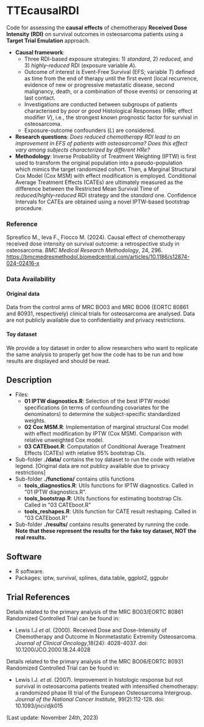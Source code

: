 # TTEcausalRDI

Code for assessing the **causal effects** of chemotherapy **Received Dose Intensity (RDI)** on survival outcomes in osteosarcoma patients using a **Target Trial Emulation** approach.

- **Causal framework**:
  - Three RDI-based exposure strategies: 1) *standard*, 2) *reduced*, and 3) *highly-reduced* RDI (exposure variable *A*).
  - Outcome of interest is Event-Free Survival (EFS; variable *T*) defined as time from the end of therapy until the first event (local recurrence, evidence of new or progressive metastatic disease, second malignancy, death, or a combination of those events) or censoring at last contact.
  - Investigations are conducted between subgroups of patients characterised by *poor* or *good* Histological Responses (HRe; effect modifier *V*), i.e., the strongest known prognostic factor for survival in osteosarcoma.
  - Exposure-outcome confounders (*L*) are considered.
- **Research questions**: *Does reduced chemotherapy RDI lead to an improvement in EFS of patients with osteosarcoma? Does this effect vary among subjects characterized by different HRe?*
- **Methodology**: Inverse Probability of Treatment Weighting (IPTW) is first used to transform the original population into a pseudo-population which mimics the target randomized cohort. Then, a Marginal Structural Cox Model (Cox MSM) with effect modification is employed. Conditional Average Treatment Effects (CATEs) are ultimately measured as the difference between the Restricted Mean Survival Time of *reduced/highly-reduced* RDI strategy and the *standard* one. Confidence Intervals for CATEs are obtained using a novel IPTW-based bootstrap procedure.


### Reference

Spreafico M., Ieva F., Fiocco M. (2024). Causal effect of chemotherapy received dose intensity on survival outcome: a retrospective study in osteosarcoma. *BMC Medical Research Methodology*, 24, 296. https://bmcmedresmethodol.biomedcentral.com/articles/10.1186/s12874-024-02416-x


### Data Availability

#### Original data
Data from the control arms of MRC BO03 and MRC BO06 (EORTC 80861 and 80931, respectively) clinical trials for osteosarcoma are analysed.
Data are not publicly available due to confidentiality and privacy restrictions.

#### Toy dataset
We provide a toy dataset in order to allow researchers who want to replicate the same analysis to properly get how the code has to be run and how results are displayed and should be read.


## Description

- Files:
  - **01 IPTW diagnostics.R**: Selection of the best IPTW model specifications (in terms of confounding covariates for the denominators) to determine the subject-specific standardized weights.
  - **02 Cox MSM.R**: Implementation of marginal structural Cox model with effect modification by IPTW (Cox MSM). Comparison with relative unweighted Cox model.
  - **03 CATEboot.R**: Computation of Conditional Average Treatment Effects (CATEs) with relative 95% bootstrap CIs.
- Sub-folder **./data/** contains the toy dataset to run the code with relative legend. [Original data are not publicy available due to privacy restrictions]
- Sub-folder **./functions/** contains utils functions
  - **tools_diagnostics.R**: Utils functions for IPTW diagnostics. Called in "01 IPTW diagnostics.R".
  - **tools_bootstrap.R**: Utils functions for estimating bootstrap CIs. Called in "03 CATEboot.R"
  - **tools_reshapes.R**:  Utils function for CATE result reshaping. Called in "03 CATEboot.R"
- Sub-folder **./results/** contains results generated by running the code. **Note that these represent the results for the fake toy dataset, NOT the real results.**



## Software
- R software.
- Packages: iptw, survival, splines, data.table, ggplot2, ggpubr


## Trial References
Details related to the primary analysis of the MRC BO03/EORTC 80861 Randomized Controlled Trial can be found in:

- Lewis I.J *et al.* (2000). Received Dose and Dose-Intensity of Chemotherapy and Outcome in Nonmetastatic Extremity Osteosarcoma. *Journal of Clinical Oncology*,18(24): 4028-4037. doi: 10.1200/JCO.2000.18.24.4028


Details related to the primary analysis of the MRC BO06/EORTC 80931 Randomized Controlled Trial can be found in:

- Lewis I.J. *et al.* (2007). Improvement in histologic response but not survival in osteosarcoma patients treated with intensified chemotherapy: a randomized phase III trial of the European Osteosarcoma Intergroup. *Journal of the National Cancer Institute*, 99(2):112-128. doi: 10.1093/jnci/djk015


(Last update: November 24th, 2023)
